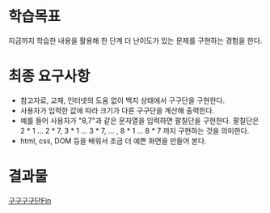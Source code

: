 # 학습목표

지금까지 학습한 내용을 활용해 한 단계 더 난이도가 있는 문제를 구현하는 경험을 한다.

# 최종 요구사항

* 참고자료, 교재, 인터넷의 도움 없이 백지 상태에서 구구단을 구현한다.
* 사용자가 입력한 값에 따라 크기가 다른 구구단을 계산해 출력한다.
* 예를 들어 사용자가 "8,7"과 같은 문자열을 입력하면 팔칠단을 구현한다. 팔칠단은 2 * 1 ... 2 * 7, 3 * 1 ... 3 * 7, ... , 8 * 1 ... 8 * 7 까지 구현하는 것을 의미한다.
* html, css, DOM 등을 배워서 조금 더 예쁜 화면을 만들어 본다.

# 결과물

[구구구구단Fin](./script.js)